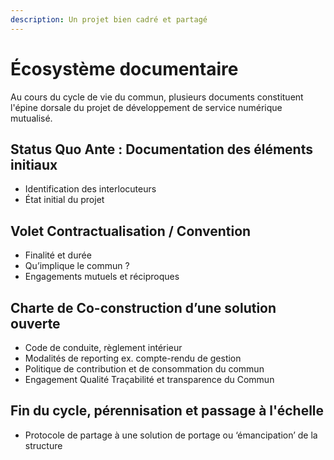 ```yaml
---
description: Un projet bien cadré et partagé
---
```


# Écosystème documentaire

Au cours du cycle de vie du commun, plusieurs documents constituent l'épine dorsale du projet de développement de service numérique mutualisé.

## Status Quo Ante : Documentation des éléments initiaux

* Identification des interlocuteurs 
* État initial du projet

## Volet Contractualisation / Convention

* Finalité et durée
* Qu’implique le commun ?
* Engagements mutuels et réciproques

## Charte de Co-construction d’une solution ouverte

* Code de conduite, règlement intérieur
* Modalités de reporting ex. compte-rendu de gestion
* Politique de contribution et de consommation du commun
* Engagement Qualité Traçabilité et transparence du Commun

## Fin du cycle, pérennisation et passage à l'échelle

* Protocole de partage à une solution de portage ou ‘émancipation’ de la structure

